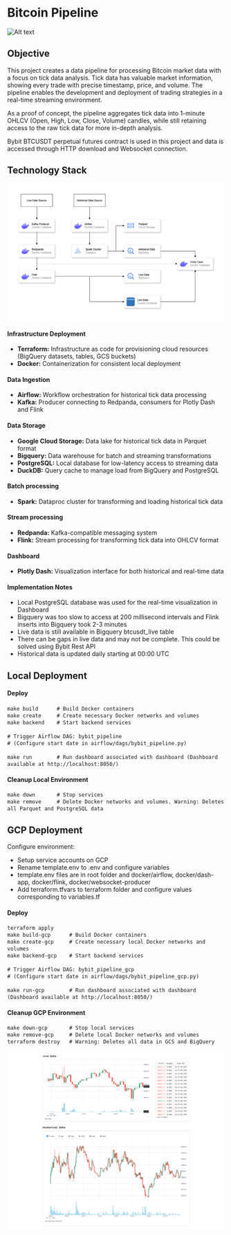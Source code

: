 # **Bitcoin Pipeline**

![Alt text](docs/assets/live_trading.gif)

## Objective
This project creates a data pipeline for processing Bitcoin market data with a focus on tick data analysis. Tick data has valuable market information, showing every trade with precise timestamp, price, and volume. The pipeline enables the development and deployment of trading strategies in a real-time streaming environment.

As a proof of concept, the pipeline aggregates tick data into 1-minute OHLCV (Open, High, Low, Close, Volume) candles, while still retaining access to the raw tick data for more in-depth analysis.

Bybit BTCUSDT perpetual futures contract is used in this project and data is accessed through HTTP download and Websocket connection.

## Technology Stack

![Alt text](docs/assets/tech_stack.png)

#### Infrastructure Deployment
- **Terraform:** Infrastructure as code for provisioning cloud resources (BigQuery datasets, tables, GCS buckets)
- **Docker:** Containerization for consistent local deployment

#### Data Ingestion
- **Airflow:** Workflow orchestration for historical tick data processing
- **Kafka:** Producer connecting to Redpanda, consumers for Plotly Dash and Flink

#### Data Storage
- **Google Cloud Storage:** Data lake for historical tick data in Parquet format
- **Bigquery:** Data warehouse for batch and streaming transformations
- **PostgreSQL:** Local database for low-latency access to streaming data
- **DuckDB:** Query cache to manage load from BigQuery and PostgreSQL

#### Batch processing 
- **Spark:** Dataproc cluster for transforming and loading historical tick data

#### Stream processing 
- **Redpanda:** Kafka-compatible messaging system
- **Flink:** Stream processing for transforming tick data into OHLCV format

#### Dashboard
- **Plotly Dash:** Visualization interface for both historical and real-time data

#### Implementation Notes
- Local PostgreSQL database was used for the real-time visualization in Dashboard
- Bigquery was too slow to access at 200 millisecond intervals and Flink inserts into Bigquery took 2-3 minutes
- Live data is still available in Bigquery btcusdt_live table
- There can be gaps in live data and may not be complete. This could be solved using Bybit Rest API
- Historical data is updated daily starting at 00:00 UTC

## Local Deployment

#### Deploy
```
make build      # Build Docker containers
make create     # Create necessary Docker networks and volumes
make backend    # Start backend services

# Trigger Airflow DAG: bybit_pipeline
# (Configure start date in airflow/dags/bybit_pipeline.py)

make run        # Run dashboard associated with dashboard (Dashboard available at http://localhost:8050/)
```

#### Cleanup Local Environment
```
make down       # Stop services
make remove     # Delete Docker networks and volumes. Warning: Deletes all Parquet and PostgreSQL data
```

## GCP Deployment

Configure environment:
- Setup service accounts on GCP
- Rename template.env to .env and configure variables
- template.env files are in root folder and docker/airflow, docker/dash-app, docker/flink, docker/websocket-producer
- Add terraform.tfvars to terraform folder and configure values corresponding to variables.tf

#### Deploy
```
terraform apply
make build-gcp      # Build Docker containers
make create-gcp     # Create necessary local Docker networks and volumes
make backend-gcp    # Start backend services

# Trigger Airflow DAG: bybit_pipeline_gcp
# (Configure start date in airflow/dags/bybit_pipeline_gcp.py)

make run-gcp        # Run dashboard associated with dashboard (Dashboard available at http://localhost:8050/)
```

#### Cleanup GCP Environment
```
make down-gcp       # Stop local services
make remove-gcp     # Delete local Docker networks and volumes
terraform destroy   # Warning: Deletes all data in GCS and BigQuery
```

![Alt text](docs/assets/dashboard.png)